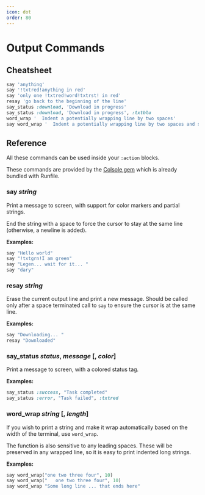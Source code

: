 ```yaml
---
icon: dot
order: 80
---
```


# Output Commands

## Cheatsheet

```ruby
say 'anything'
say '!txtred!anything in red'
say 'only one !txtred!word!txtrst! in red'
resay 'go back to the beginning of the line'
say_status :download, 'Download in progress'
say_status :download, 'Download in progress', :txtblu
word_wrap '  Indent a potentially wrapping line by two spaces'
say word_wrap '  Indent a potentially wrapping line by two spaces and say it'
```

## Reference

All these commands can be used inside your `:action` blocks.

These commands are provided by the 
[Colsole gem](https://github.com/DannyBen/colsole) which is already 
bundled with Runfile.

### say *string*

Print a message to screen, with support for color markers and 
partial strings.

End the string with a space to force the cursor to stay at the same
line (otherwise, a newline is added).

__Examples:__

```ruby
say "Hello world"
say "!txtgrn!I am green"
say "Legen... wait for it... "
say "dary"
```

### resay *string*

Erase the current output line and print a new message. Should be 
called only after a space terminated call to `say` to ensure the 
cursor is at the same line.


__Examples:__

```ruby
say "Downloading... "
resay "Downloaded"
```

### say_status *status*, *message* [, *color*]

Print a message to screen, with a colored status tag.

__Examples:__

```ruby
say_status :success, "Task completed"
say_status :error, "Task failed", :txtred
```

### word_wrap *string* [, *length*]

If you wish to print a string and make it wrap automatically based
on the width of the terminal, use `word_wrap`.

The function is also sensitive to any leading spaces. These will be
preserved in any wrapped line, so it is easy to print indented long 
strings.

__Examples:__

```ruby
say word_wrap("one two three four", 10)
say word_wrap("   one two three four", 10)
say word_wrap "Some long line ... that ends here"
```

